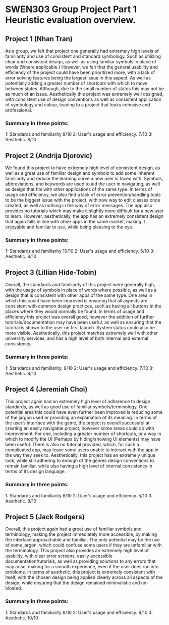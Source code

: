 # SWEN303 Group Project Part 1 Heuristic evaluation overview.

## Project 1 (Nhan Tran)
As a group, we felt that project one generally had extremely high levels of familiarity and use of consistent and standard symbology. Such as utilizing clear and consistent design, as well as using familiar symbols in place of words (Where applicable.) However, we felt that the general usability and efficiency of the project could have been prioritized more, with a lack of error solving features being the largest issue in this aspect. As well as potentially adding a greater number of shortcuts with which to move between states. Although, due to the small number of states this may not be as much of an issue. Aesthetically this project was extremely well designed, with consistent use of design conventions as well as consistent application of symbology and colour, leading to a project that looks cohesive and professional.

### Summary in three points:
1:	Standards and familiarity	    9/10
2:	User's usage and efficiency.	7/10
3:	Aesthetic.			            8/10

## Project 2 (Andrija Djorovic)
We found this project to have extremely high level of consistent design, as well as a great use of familiar design and symbols to add some inherent familiarity and reduce the learning curve a new user is faced with. Symbols, abbreviations, and keywords are used to aid the user in navigating, as well as design that fits with other applications of the same type. In terms of usage and efficiency, we also find a lack of error prevention/handling tools to be the biggest issue with the project, with now way to edit classes once created, as well as nothing in the way of error messages. The app also provides no tutorials which may make it slightly more difficult for a new user to learn. However, aesthetically, the app has an extremely consistent design that again falls in line with other apps in the same market, making it enjoyable and familiar to use, while being pleasing to the eye.

### Summary in three points:
1:	Standards and familiarity	    10/10
2:	User's usage and efficiency.	5/10
3:	Aesthetic.			            8/10

## Project 3 (Lillian Hide-Tobin)
Overall, the standards and familiarity of this project were generally high, with the usage of symbols in place of words where possible, as well as a design that is consistent with other apps of the same type. One area in which this could have been improved is ensuring that all aspects are consistent with common design practices, such as having all buttons in the places where they would normally be found. In terms of usage and efficiency this project was overall good, however the addition of further tutorials/documentation may have been useful, as well as ensuring that the tutorial is shown to the user on first launch. System status could also be more visible. Aesthetically, this project matches extremely well with other university services, and has a high level of both internal and external consistency.

### Summary in three points:
1:	Standards and familiarity.		    8/10
2:	User's usage and efficiency.		7/10
3:	Aesthetic.				            8/10


## Project 4  (Jeremiah Choi)
This project again had an extremely high level of adherence to design standards, as well as good use of familiar symbols/terminology. One potential area this could have even further been improved is reducing some of the jargon used or providing an explanation of its meaning. In terms of the user’s interface with the game, the project is overall successful at creating an easily navigable project, however some areas could do with improvement. For one, including a greater number of shortcuts, or a way in which to modify the UI (Perhaps by hiding/showing UI elements) may have been useful. There is also no tutorial provided, which, for such a complicated app, may leave some users unable to interact with the app in the way they seek to. Aesthetically, this project has an extremely unique look, while still adhering to enough of the genres design conventions to remain familiar, while also having a high level of internal consistency in terms of its design language. 

### Summary in three points:
1:	Standards and familiarity	    8/10
2:	User's usage and efficiency.	5/10
3:	Aesthetic.			            8/10


## Project 5 (Jack Rodgers)
Overall, this project again had a great use of familiar symbols and terminology, making the project immediately more accessible, by making the interface approachable and familiar. The only potential may be the use of some jargon, which could confuse some users if they are unfamiliar with the terminology. This project also provides an extremely high level of usability, with clear error screens, easily accessible documentation/tutorials, as well as providing solutions to any errors that may arise, making for a smooth experience, even if the user does run into problems. In terms of aesthetic, this project is extremely consistent with itself, with the chosen design being applied clearly across all aspects of the design, while ensuring that the design remained minimalistic and un-bloated.

### Summary in three points:
1:	Standards and familiarity	    9/10
2:	User's usage and efficiency.	9/10
3:	Aesthetic.			            10/10
